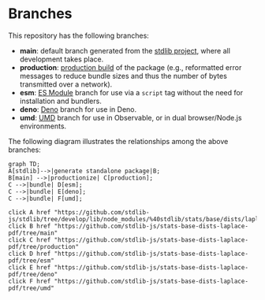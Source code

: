 <!--

@license Apache-2.0

Copyright (c) 2022 The Stdlib Authors.

Licensed under the Apache License, Version 2.0 (the "License");
you may not use this file except in compliance with the License.
You may obtain a copy of the License at

    http://www.apache.org/licenses/LICENSE-2.0

Unless required by applicable law or agreed to in writing, software
distributed under the License is distributed on an "AS IS" BASIS,
WITHOUT WARRANTIES OR CONDITIONS OF ANY KIND, either express or implied.
See the License for the specific language governing permissions and
limitations under the License.

-->

# Branches

This repository has the following branches:

-   **main**: default branch generated from the [stdlib project][stdlib-url], where all development takes place.
-   **production**: [production build][production-url] of the package (e.g., reformatted error messages to reduce bundle sizes and thus the number of bytes transmitted over a network).
-   **esm**: [ES Module][esm-url] branch for use via a `script` tag without the need for installation and bundlers.
-   **deno**: [Deno][deno-url] branch for use in Deno.
-   **umd**: [UMD][umd-url] branch for use in Observable, or in dual browser/Node.js environments.

The following diagram illustrates the relationships among the above branches:

```mermaid
graph TD;
A[stdlib]-->|generate standalone package|B;
B[main] -->|productionize| C[production];
C -->|bundle| D[esm];
C -->|bundle| E[deno];
C -->|bundle| F[umd];

click A href "https://github.com/stdlib-js/stdlib/tree/develop/lib/node_modules/%40stdlib/stats/base/dists/laplace/pdf"
click B href "https://github.com/stdlib-js/stats-base-dists-laplace-pdf/tree/main"
click C href "https://github.com/stdlib-js/stats-base-dists-laplace-pdf/tree/production"
click D href "https://github.com/stdlib-js/stats-base-dists-laplace-pdf/tree/esm"
click E href "https://github.com/stdlib-js/stats-base-dists-laplace-pdf/tree/deno"
click F href "https://github.com/stdlib-js/stats-base-dists-laplace-pdf/tree/umd"
```

[stdlib-url]: https://github.com/stdlib-js/stdlib/tree/develop/lib/node_modules/%40stdlib/stats/base/dists/laplace/pdf
[production-url]: https://github.com/stdlib-js/stats-base-dists-laplace-pdf/tree/production
[deno-url]: https://github.com/stdlib-js/stats-base-dists-laplace-pdf/tree/deno
[umd-url]: https://github.com/stdlib-js/stats-base-dists-laplace-pdf/tree/umd
[esm-url]: https://github.com/stdlib-js/stats-base-dists-laplace-pdf/tree/esm